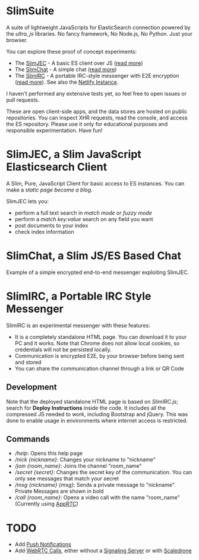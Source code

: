 # SlimSuite

A suite of lightweight JavaScripts for ElasticSearch connection powered by the *ultra_js* libraries.
No fancy framework, No Node.js, No Python. Just your browser.

You can explore these proof of concept experiments: 
* The [SlimJEC](https://artsakenos.github.io/slim_suite/SlimJEC.html) - 
    A basic ES client over JS 
    ([read more](#slimjec-a-slim-javascript-elasticsearch-client))
* The [SlimChat](https://artsakenos.github.io/slim_suite/SlimChat.html) - A simple chat
    ([read more](#slimchat-a-slim-jses-based-chat))
* The [SlimIRC](https://artsakenos.github.io/slim_suite/SlimIRC.html) - 
    A portable IRC-style messenger with E2E encryption 
    ([read more](#slimirc-a-portable-irc-style-messenger)). 
    See also the [Netlify Instance](https://slimirc.netlify.app/).

I haven't performed any extensive tests yet, so feel free to open issues or pull requests.

These are open client-side apps, and the data stores are hosted on public repositories.
You can inspect XHR requests, read the console, and access the ES repository.
Please use it only for educational purposes and responsible experimentation. Have fun!


# SlimJEC, a Slim JavaScript Elasticsearch Client
A Slim, Pure, JavaScript Client for basic access to ES instances.
You can make a *static page become a blog*.

SlimJEC lets you:
* perform a full text search in *match mode* or *fuzzy mode*
* perform a *match key:value* search on any field you want
* post documents to your index
* check index information


# SlimChat, a Slim JS/ES Based Chat
Example of a simple encrypted end-to-end messenger exploiting SlimJEC.


# SlimIRC, a Portable IRC Style Messenger
SlimIRC is an experimental messenger with these features:
* It is a completely standalone HTML page. You can download it to your PC and it works.
    Note that Chrome does not allow local cookies, so credentials will not be persisted locally.
* Communication is encrypted E2E, by your browser before being sent and stored
* You can share the communication channel through a link or QR Code

## Development

Note that the deployed standalone HTML page is based on *SlimIRC.js*; search for **Deploy Instructions** inside the code. 
It includes all the compressed JS needed to work, including Bootstrap and jQuery. This was done to enable usage in environments where internet access is restricted.

## Commands
* */help*: Opens this help page
* */nick {nickname}*: Changes your nickname to "nickname"
* */join {room_name}*: Joins the channel "room_name"
* */secret {secret}*: Changes the secret key of the communication. You can only see messages that match your secret
* */msg {nickname} {msg}*: Sends a private message to "nickname". Private Messages are shown in bold
* */call {room_name}*: Opens a video call with the name "room_name" (Currently using [AppRTC](https://appr.tc/))


# TODO
* Add [Push Notifications](https://medium.com/izettle-engineering/beginners-guide-to-web-push-notifications-using-service-workers-cb3474a17679)
* Add [WebRTC Calls](https://webrtc.org/getting-started/peer-connections), either without a [Signaling Server](https://github.com/lesmana/webrtc-without-signaling-server) or with [Scaledrone](https://github.com/ScaleDrone/webrtc)